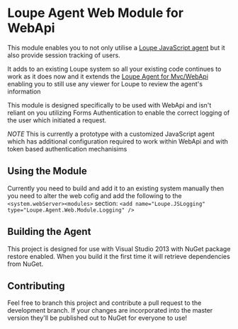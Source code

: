 Loupe Agent Web Module for WebApi
===================

This module enables you to not only utilise a [Loupe JavaScript agent](https://github.com/GibraltarSoftware/Gibraltar.Agent.Web.JavaScript)
but it also provide session tracking of users.

It adds to an existing Loupe system so all your existing code continues to work as it does now
and it extends the [Loupe Agent for Mvc/WebApi](https://github.com/GibraltarSoftware/Gibraltar.Agent.Web.Mvc) enabling you
to still use any viewer for Loupe to review the agent's information

This module is designed specifically to be used with WebApi and isn't reliant on you utilizing Forms Authentication to enable the correct 
logging of the user which initiated a request.


*NOTE*
This is currently a prototype with a customized JavaScript agent which has additional configuration required to work within WebApi and
with token based authentication mechanisims

Using the Module
---------------

Currently you need to build and add it to an existing system manually then you need to alter the web cofig and add the following to the ```<system.webServer><modules>``` section: ```<add name="Loupe.JSLogging" type="Loupe.Agent.Web.Module.Logging" />```


Building the Agent
------------------

This project is designed for use with Visual Studio 2013 with NuGet package restore enabled.
When you build it the first time it will retrieve dependencies from NuGet.

Contributing
------------

Feel free to branch this project and contribute a pull request to the development branch. 
If your changes are incorporated into the master version they'll be published out to NuGet for
everyone to use!
